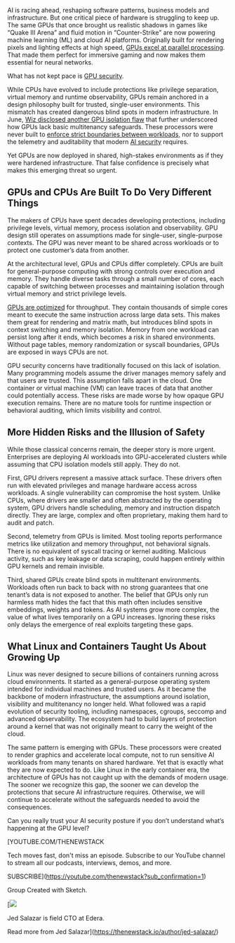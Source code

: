 AI is racing ahead, reshaping software patterns, business models and infrastructure. But one critical piece of hardware is struggling to keep up. The same GPUs that once brought us realistic shadows in games like “Quake III Arena” and fluid motion in “Counter-Strike” are now powering machine learning (ML) and cloud AI platforms. Originally built for rendering pixels and lighting effects at high speed, [GPUs excel at parallel processing](https://thenewstack.io/the-critical-role-of-gpu-data-orchestration-in-ai-success/). That made them perfect for immersive gaming and now makes them essential for neural networks.

What has not kept pace is [GPU security](https://thenewstack.io/ai-clouds-are-flying-blind-the-illusion-of-runtime-protection/).

While CPUs have evolved to include protections like privilege separation, virtual memory and runtime observability, GPUs remain anchored in a design philosophy built for trusted, single-user environments. This mismatch has created dangerous blind spots in modern infrastructure. In June, [Wiz disclosed another GPU isolation flaw](https://www.wiz.io/blog/nvidia-ai-vulnerability-cve-2025-23266-nvidiascape) that further underscored how GPUs lack basic multitenancy safeguards. These processors were never built to [enforce strict boundaries between workloads,](https://thenewstack.io/what-we-wish-we-knew-about-container-security/) nor to support the telemetry and auditability that modern [AI security](https://thenewstack.io/ai-security-needs-better-infrastructure-not-more-tools/) requires.

Yet GPUs are now deployed in shared, high-stakes environments as if they were hardened infrastructure. That false confidence is precisely what makes this emerging threat so urgent.

## **GPUs and CPUs Are Built To Do Very Different Things**

The makers of CPUs have spent decades developing protections, including privilege levels, virtual memory, process isolation and observability. GPU design still operates on assumptions made for single-user, single-purpose contexts. The GPU was never meant to be shared across workloads or to protect one customer’s data from another.

At the architectural level, GPUs and CPUs differ completely. CPUs are built for general-purpose computing with strong controls over execution and memory. They handle diverse tasks through a small number of cores, each capable of switching between processes and maintaining isolation through virtual memory and strict privilege levels.

[GPUs are optimized](https://thenewstack.io/revolutionizing-storage-the-role-of-gpus-in-modern-infrastructure/) for throughput. They contain thousands of simple cores meant to execute the same instruction across large data sets. This makes them great for rendering and matrix math, but introduces blind spots in context switching and memory isolation. Memory from one workload can persist long after it ends, which becomes a risk in shared environments. Without page tables, memory randomization or syscall boundaries, GPUs are exposed in ways CPUs are not.

GPU security concerns have traditionally focused on this lack of isolation. Many programming models assume the driver manages memory safely and that users are trusted. This assumption falls apart in the cloud. One container or virtual machine (VM) can leave traces of data that another could potentially access. These risks are made worse by how opaque GPU execution remains. There are no mature tools for runtime inspection or behavioral auditing, which limits visibility and control.

## **More Hidden Risks and the Illusion of Safety**

While those classical concerns remain, the deeper story is more urgent. Enterprises are deploying AI workloads into GPU-accelerated clusters while assuming that CPU isolation models still apply. They do not.

First, GPU drivers represent a massive attack surface. These drivers often run with elevated privileges and manage hardware access across workloads. A single vulnerability can compromise the host system. Unlike CPUs, where drivers are smaller and often abstracted by the operating system, GPU drivers handle scheduling, memory and instruction dispatch directly. They are large, complex and often proprietary, making them hard to audit and patch.

Second, telemetry from GPUs is limited. Most tooling reports performance metrics like utilization and memory throughput, not behavioral signals. There is no equivalent of syscall tracing or kernel auditing. Malicious activity, such as key leakage or data scraping, could happen entirely within GPU kernels and remain invisible.

Third, shared GPUs create blind spots in multitenant environments. Workloads often run back to back with no strong guarantees that one tenant’s data is not exposed to another. The belief that GPUs only run harmless math hides the fact that this math often includes sensitive embeddings, weights and tokens. As AI systems grow more complex, the value of what lives temporarily on a GPU increases. Ignoring these risks only delays the emergence of real exploits targeting these gaps.

## **What Linux and Containers Taught Us About Growing Up**

Linux was never designed to secure billions of containers running across cloud environments. It started as a general-purpose operating system intended for individual machines and trusted users. As it became the backbone of modern infrastructure, the assumptions around isolation, visibility and multitenancy no longer held. What followed was a rapid evolution of security tooling, including namespaces, cgroups, seccomp and advanced observability. The ecosystem had to build layers of protection around a kernel that was not originally meant to carry the weight of the cloud.

The same pattern is emerging with GPUs. These processors were created to render graphics and accelerate local compute, not to run sensitive AI workloads from many tenants on shared hardware. Yet that is exactly what they are now expected to do. Like Linux in the early container era, the architecture of GPUs has not caught up with the demands of modern usage. The sooner we recognize this gap, the sooner we can develop the protections that secure AI infrastructure requires. Otherwise, we will continue to accelerate without the safeguards needed to avoid the consequences.

Can you really trust your AI security posture if you don’t understand what’s happening at the GPU level?

[YOUTUBE.COM/THENEWSTACK

Tech moves fast, don't miss an episode. Subscribe to our YouTube
channel to stream all our podcasts, interviews, demos, and more.

SUBSCRIBE](https://youtube.com/thenewstack?sub_confirmation=1)

Group
Created with Sketch.

[![](https://cdn.thenewstack.io/media/2025/06/e1cc02aa-cropped-4c803797-screenshot-2025-06-09-at-10.04.53%E2%80%AFam.png)

Jed Salazar is field CTO at Edera.

Read more from Jed Salazar](https://thenewstack.io/author/jed-salazar/)